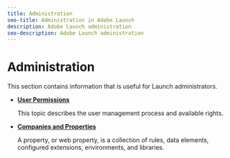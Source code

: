 ```yaml
---
title: Administration
seo-title: Administration in Adobe Launch
description: Adobe Launch administration
seo-description: Adobe Launch administration
---
```


# Administration

This section contains information that is useful for Launch administrators.

* [**User Permissions**](user-permissions.md)

  This topic describes the user management process and available rights.

* [**Companies and Properties**](companies-and-properties.md)

  A property, or web property, is a collection of rules, data elements, configured extensions, environments, and libraries.
